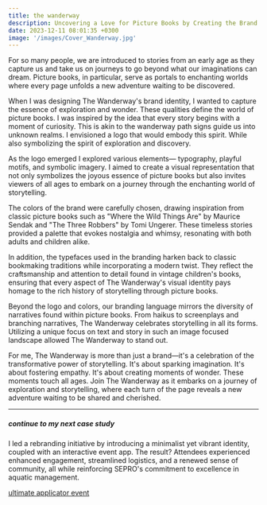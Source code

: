 ```yaml
---
title: the wanderway
description: Uncovering a Love for Picture Books by Creating the Brand Identity & Marketing Plan.
date: 2023-12-11 08:01:35 +0300
image: '/images/Cover_Wanderway.jpg'
---
```


For so many people, we are introduced to stories from an early age as they capture us and take us on journeys to go beyond what our imaginations can dream. Picture books, in particular, serve as portals to enchanting worlds where every page unfolds a new adventure waiting to be discovered.

When I was designing The Wanderway's brand identity, I wanted to capture the essence of exploration and wonder. These qualities define the world of picture books. I was inspired by the idea that every story begins with a moment of curiosity. This is akin to the wanderway path signs guide us into unknown realms. I envisioned a logo that would embody this spirit. While also symbolizing the spirit of exploration and discovery.

As the logo emerged I explored various elements— typography, playful motifs, and symbolic imagery. I aimed to create a visual representation that not only symbolizes the joyous essence of picture books but also invites viewers of all ages to embark on a journey through the enchanting world of storytelling.

The colors of the brand were carefully chosen, drawing inspiration from classic picture books such as "Where the Wild Things Are" by Maurice Sendak and "The Three Robbers" by Tomi Ungerer. These timeless stories provided a palette that evokes nostalgia and whimsy, resonating with both adults and children alike.

In addition, the typefaces used in the branding harken back to classic bookmaking traditions while incorporating a modern twist. They reflect the craftsmanship and attention to detail found in vintage children's books, ensuring that every aspect of The Wanderway's visual identity pays homage to the rich history of storytelling through picture books.

Beyond the logo and colors, our branding language mirrors the diversity of narratives found within picture books. From haikus to screenplays and branching narratives, The Wanderway celebrates storytelling in all its forms. Utilizing a unique focus on text and story in such an image focused landscape allowed The Wanderway to stand out. 

For me, The Wanderway is more than just a brand—it's a celebration of the transformative power of storytelling. It's about sparking imagination. It's about fostering empathy. It's about creating moments of wonder. These moments touch all ages. Join The Wanderway as it embarks on a journey of exploration and storytelling, where each turn of the page reveals a new adventure waiting to be shared and cherished.

---

##### continue to my next case study
I led a rebranding initiative by introducing a minimalist yet vibrant identity, coupled with an interactive event app. The result? Attendees experienced enhanced engagement, streamlined logistics, and a renewed sense of community, all while reinforcing SEPRO's commitment to excellence in aquatic management.

<a href="https://keilub.com/projects/2-steward/">ultimate applicator event</a>

